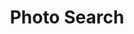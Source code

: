 ---
title: Photo Search
course: Ajax & APIs
img: /assets/img/photo-search.jpg
img_alt: Screengrab of Photo Search website
external_url: https://photo-search-11.superhi.com/
---